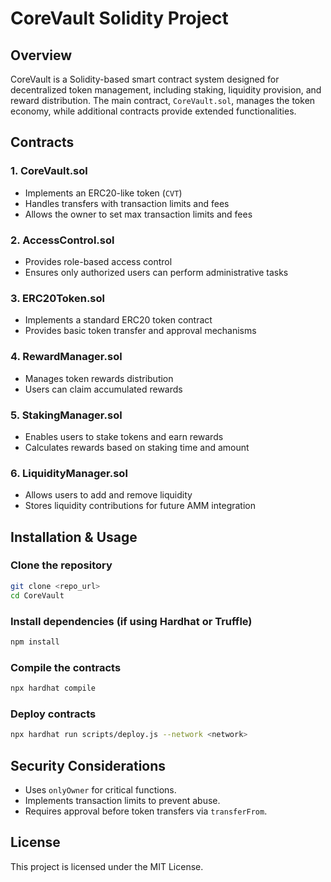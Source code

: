 # CoreVault Solidity Project

## Overview
CoreVault is a Solidity-based smart contract system designed for decentralized token management, including staking, liquidity provision, and reward distribution. The main contract, `CoreVault.sol`, manages the token economy, while additional contracts provide extended functionalities.

## Contracts
### 1. **CoreVault.sol**
   - Implements an ERC20-like token (`CVT`)
   - Handles transfers with transaction limits and fees
   - Allows the owner to set max transaction limits and fees

### 2. **AccessControl.sol**
   - Provides role-based access control
   - Ensures only authorized users can perform administrative tasks

### 3. **ERC20Token.sol**
   - Implements a standard ERC20 token contract
   - Provides basic token transfer and approval mechanisms

### 4. **RewardManager.sol**
   - Manages token rewards distribution
   - Users can claim accumulated rewards

### 5. **StakingManager.sol**
   - Enables users to stake tokens and earn rewards
   - Calculates rewards based on staking time and amount

### 6. **LiquidityManager.sol**
   - Allows users to add and remove liquidity
   - Stores liquidity contributions for future AMM integration

## Installation & Usage
### Clone the repository
```sh
git clone <repo_url>
cd CoreVault
```

### Install dependencies (if using Hardhat or Truffle)
```sh
npm install
```

### Compile the contracts
```sh
npx hardhat compile
```

### Deploy contracts
```sh
npx hardhat run scripts/deploy.js --network <network>
```

## Security Considerations
- Uses `onlyOwner` for critical functions.
- Implements transaction limits to prevent abuse.
- Requires approval before token transfers via `transferFrom`.

## License
This project is licensed under the MIT License.

